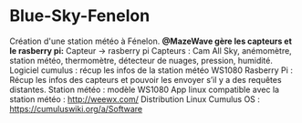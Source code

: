 # Blue-Sky-Fenelon
Création d'une station météo à Fénelon.
**@MazeWave gère les capteurs et le rasberry pi:**
Capteur -> rasberry pi
Capteurs : Cam All Sky, anémomètre, station météo, thermomètre, détecteur de nuages, pression, humidité.
Logiciel cumulus : récup les infos de la station météo WS1080
Rasberry Pi : Récup les infos des capteurs et pouvoir les envoyer s’il y a des requêtes distantes.
Station météo : modèle WS1080
App linux compatible avec la station météo : http://weewx.com/
Distribution Linux Cumulus OS : https://cumuluswiki.org/a/Software
